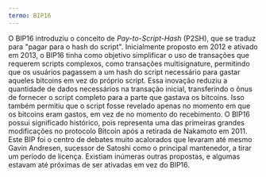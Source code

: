 ```yaml
---
termo: BIP16
---
```


O BIP16 introduziu o conceito de *Pay-to-Script-Hash* (P2SH), que se traduz para "pagar para o hash do script". Inicialmente proposto em 2012 e ativado em 2013, o BIP16 tinha como objetivo simplificar o uso de transações que requerem scripts complexos, como transações multisignature, permitindo que os usuários pagassem a um hash do script necessário para gastar aqueles bitcoins em vez do próprio script. Essa inovação reduziu a quantidade de dados necessários na transação inicial, transferindo o ônus de fornecer o script completo para a parte que gastava os bitcoins. Isso também permitiu que o script fosse revelado apenas no momento em que os bitcoins eram gastos, em vez de no momento do recebimento. O BIP16 possui significado histórico, pois representa uma das primeiras grandes modificações no protocolo Bitcoin após a retirada de Nakamoto em 2011. Este BIP foi o centro de debates muito acalorados que levaram até mesmo Gavin Andresen, sucessor de Satoshi como o principal mantenedor, a tirar um período de licença. Existiam inúmeras outras propostas, e algumas estavam até próximas de ser ativadas em vez do BIP16.